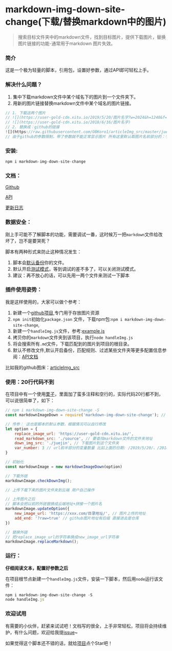 # markdown-img-down-site-change(下载/替换markdown中的图片)
> 搜索目标文件夹中的markdown文件，找到目标图片，提供下载图片，替换图片链接的功能-通常用于markdown 图片失效。

### 简介

这是一个极为轻量的脚本，引用包，设置好参数，通过API即可轻松上手。

### 解决什么问题？

1. 集中下载markdown文件中某个域名下的图片到一个文件夹下。
2. 用新的图片链接替换markdown文件中某个域名的图片链接。

```js
// 1. 下载这两个图片
// ![](https://user-gold-cdn.xitu.io/2019/5/20/图片名字?w=2024&h=1240&f=png&s=339262)
// ![](https://user-gold-cdn.xitu.io/2018/6/16/图片名字)
// 2. 替换成：github的链接
![](https://raw.githubusercontent.com/OBKoro1/articleImg_src/master/juejin/图片名字)
// 由于github的参数限制，带了参数就不能正常显示图片 所有这里默认取图片名前部分的：字母或数字或下划线或汉字
```

### 安装:

```js
npm i markdown-img-down-site-change
```

### 文档：

[Github](https://github.com/OBKoro1/markdown-img-down-site-change)

[API](https://github.com/OBKoro1/markdown-img-down-site-change/wiki/API)

[更新日志](https://github.com/OBKoro1/markdown-img-down-site-change/wiki/%E6%9B%B4%E6%96%B0%E6%97%A5%E5%BF%97)

### 数据安全：

刚上手可能不了解脚本的功能，需要调试一番，这时候万一把`markdown`文件给改坏了，岂不是要哭死？

脚本有两种形式来防止这种情况发生：

1. 脚本会[默认备份](https://github.com/OBKoro1/markdown-img-down-site-change/wiki/API#copy_item_data%E5%A4%87%E4%BB%BD%E9%A1%B9%E7%9B%AE%E7%9A%84%E5%9C%B0%E5%9D%80)你的文件。
2. 默认开启[测试模式](https://github.com/OBKoro1/markdown-img-down-site-change/wiki/API#test%E6%98%AF%E5%90%A6%E5%BC%80%E5%90%AF%E6%B5%8B%E8%AF%95%E6%A8%A1%E5%BC%8F)，等到调试的差不多了，可以关闭测试模式。
3. 建议：再不放心的话，可以先用一两个文件来测试一下脚本

### 插件使用姿势：

我是这样使用的，大家可以做个参考：

1. 新建一个[github项目](https://github.com/OBKoro1/articleImg_src),专门用于存放图片资源
2. `npm init`初始化`package.json` 文件，下载npm包:`npm i markdown-img-down-site-change`,
3. 新建一个`handleImg.js`文件，参考:[example.js](https://github.com/OBKoro1/markdown-img-down-site-change/blob/master/example.js)
4. 拷贝你的`markdown`文件夹到该项目，执行`node handleImg.js`
5. 将会搜索所有`.md`文件，下载匹配到的图片到项目的根目录。
6. 默认不修改文件,默认开启备份，匹配规则、过滤某些文件夹等更多配置信息参阅：[API文档](https://github.com/OBKoro1/markdown-img-down-site-change/wiki/API)

比如我的github图床：[articleImg_src](https://github.com/OBKoro1/articleImg_src)

### 使用：20行代码不到

在项目中有一个使用[栗子](https://github.com/OBKoro1/markdown-img-down-site-change/blob/master/example.js)，里面加了蛮多注释和空行的，实际代码20行都不到，可以说很简单了，如下：

```js
// npm i markdown-img-down-site-change -S 
const markdownImageDown = require('markdown-img-down-site-change'); // 文件模块

// 传参： 这也是脚本的默认参数，根据情况可以自行修改
let option = {
    replace_image_url: 'https://user-gold-cdn.xitu.io/',
    read_markdown_src: './source', // 要查找markdown文件的文件夹地址
    down_img_src: './juejin', // 下载图片到这个文件夹
    var_number: 3 // url前半部分的变量数量 比如上面的日期: /2019/5/20/、/2018/6/16/
}

// 初始化
const markdownImage = new markdownImageDown(option)

// 下载外链
markdownImage.checkDownImg();

// 上传下载下来的图片文件夹到云端 用户自己操作

// 上传图片之后 
// 脚本会把以前的外链替换成云端地址+拼接一个图片名
markdownImage.updateOption({
    new_image_url: 'https://xxx.com/目录地址/', // 图片上传的地址
    add_end: '?raw=true' // github图片地址有后缀 直接进去是仓库
})

// 替换外链 
// 把replace_image_url的字符串换成new_image_url字符串
markdownImage.replaceMarkdown();
```
### 运行：

**仔细阅读文本，配置好参数之后**

在项目根节点新建一个`handleImg.js`文件，安装一下脚本，然后用`node`运行该文件：

```js
npm i markdown-img-down-site-change -S
node handleImg.js
```

### 欢迎试用

有需要的小伙伴，赶紧来试试吧！文档写的很全，上手非常轻松，项目将会持续维护，有什么问题，欢迎给我提[issue](https://github.com/OBKoro1/markdown-img-down-site-change/issues)~

如果觉得这个脚本还不错的话，就给[项目](https://github.com/OBKoro1/markdown-img-down-site-change)点个Star吧！